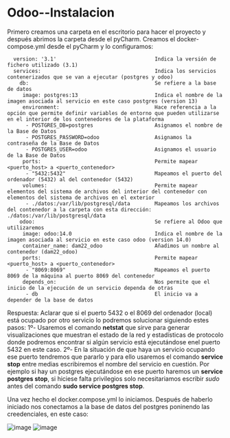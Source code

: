 # Odoo--Instalacion

Primero creamos una carpeta en el escritorio para hacer el proyecto y después abrimos la carpeta desde el pyCharm. Creamos el docker-compose.yml desde el pyCharm y lo configuramos:

      version: '3.1'                                Indica la versión de fichero utilizado (3.1)
      services:                                     Indica los servicios contenerizados que se van a ejecutar (postgres y odoo)
        db:                                         Se refiere a la base de datos    
         image: postgres:13                         Indica el nombre de la imagen asociada al servicio en este caso postgres (version 13)
         environment:                               Hace referencia a la opción que permite definir variables de entorno que pueden utilizarse en el interior de los contenedores de la plataforma
          - POSTGRES_DB=postgres                    Asignamos el nombre de la Base de Datos    
          - POSTGRES_PASSWORD=odoo                  Asignamos la contraseña de la Base de Datos     
          - POSTGRES_USER=odoo                      Asignamos el usuario de la Base de Datos     
         ports:                                     Permite mapear <puerto_host> a <puerto_contenedor>
          - "5432:5432"                             Mapeamos el puerto del ordenador (5432) al del contenedor (5432)
         volumes:                                   Permite mapear elementos del sistema de archivos del interior del contenedor con elementos del sistema de archivos en el exterior
          - ./datos:/var/lib/postgresql/data        Mapeamos los archivos del contenedor a la carpeta con esta dirección: ./datos:/var/lib/postgresql/data           
        odoo:                                       Se refiere al Odoo que utilizaremos               
         image: odoo:14.0                           Indica el nombre de la imagen asociada al servicio en este caso odoo (version 14.0)                            
         container_name: dam22_odoo                 Añadimos un nombre al contenedor (dam22_odoo)                                
         ports:                                     Permite mapear <puerto_host> a <puerto_contenedor>
          - "8069:8069"                             Mapeamos el puerto 8069 de la máquina al puerto 8069 del contenedor
         depends_on:                                Nos permite que el inicio de la ejecución de un servicio dependa de otras    
          - db                                      El inicio va a depender de la base de datos        
         
Respuesta: Aclarar que si el puerto 5432 o el 8069 del ordenador (local) está ocupado por otro servicio lo podremos 
solucionar siguiendo estes pasos:
    1º- Usaremos el comando **netstat** que sirve para generar visualizaciones que muestran el estado de la red 
        y estadísticas de protocolo donde podremos encontrar si algún servicio está ejecutándose enel puerto 5432 en 
        este caso.
    2º- En la situación de que haya un servicio ocupando ese puerto tendremos que pararlo y para ello usaremos el 
        comando **service stop** entre medias escribiremos el nombre del servicio en cuestión. Por ejemplo si hay un 
        postgres ejecutándose en ese puerto haremos un **service postgres stop**, si hiciese falta privilegios solo 
        necesitariamos escribir _sudo_ antes del comando **sudo service postgres stop**.
       
Una vez hecho el docker.compose.yml lo iniciamos. Después de haberlo iniciado nos conectamos a la base de datos del postgres poninendo las creedenciales, en este caso:

![image](https://user-images.githubusercontent.com/91607146/212317497-2dac7aa7-935c-4688-9298-77963f81ea56.png)
![image](https://user-images.githubusercontent.com/91607146/212642426-12ced54c-ce72-495b-8581-14683e8be531.png)


